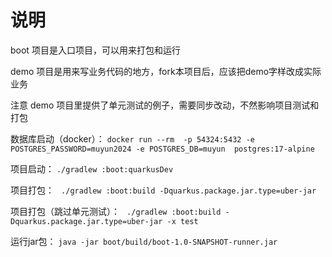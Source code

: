 # 说明
boot 项目是入口项目，可以用来打包和运行

demo 项目是用来写业务代码的地方，fork本项目后，应该把demo字样改成实际业务

注意 demo 项目里提供了单元测试的例子，需要同步改动，不然影响项目测试和打包

数据库启动（docker）：
`docker run --rm  -p 54324:5432 -e POSTGRES_PASSWORD=muyun2024 -e POSTGRES_DB=muyun  postgres:17-alpine`

项目启动：
`./gradlew :boot:quarkusDev`

项目打包：
` ./gradlew :boot:build -Dquarkus.package.jar.type=uber-jar`

项目打包（跳过单元测试）：
` ./gradlew :boot:build -Dquarkus.package.jar.type=uber-jar -x test`

运行jar包：
`java -jar boot/build/boot-1.0-SNAPSHOT-runner.jar`
